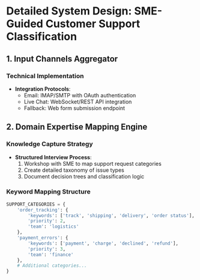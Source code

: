 # Detailed System Design: SME-Guided Customer Support Classification

## 1. Input Channels Aggregator
### Technical Implementation
- **Integration Protocols**:
  - Email: IMAP/SMTP with OAuth authentication
  - Live Chat: WebSocket/REST API integration
  - Fallback: Web form submission endpoint


## 2. Domain Expertise Mapping Engine
### Knowledge Capture Strategy
- **Structured Interview Process**:
  1. Workshop with SME to map support request categories
  2. Create detailed taxonomy of issue types
  3. Document decision trees and classification logic

### Keyword Mapping Structure
```python
SUPPORT_CATEGORIES = {
    'order_tracking': {
        'keywords': ['track', 'shipping', 'delivery', 'order status'],
        'priority': 2,
        'team': 'logistics'
    },
    'payment_errors': {
        'keywords': ['payment', 'charge', 'declined', 'refund'],
        'priority': 3,
        'team': 'finance'
    },
    # Additional categories...
}